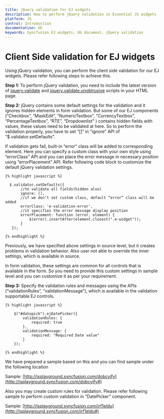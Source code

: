 ```yaml
---
title: jQuery validation for EJ widgets
description: How to perform jQuery validation in Essential JS widgets
platform: JS
control: Introduction
documentation: UG
keywords: Syncfusion EJ widgets, UG document, jQuery validation
---
```

# Client Side validation for EJ widgets

Using jQuery validation, you can perform the client side validation for our EJ widgets. Please refer following steps to achieve this.

**Step 1:** To perform jQuery validation, you need to include the latest version of [jquery.validate](http://www.nuget.org/packages/jQuery.Validation/#) and [jquery.validate.unobtrusive](http://www.nuget.org/packages/Microsoft.jQuery.Unobtrusive.Validation/#) scripts in your HTML page.

**Step 2:** jQuery contains some default settings for the validation and it ignores hidden elements in form validation. But some of our EJ components (“Checkbox”, “MaskEdit”, ”NumericTextbox”, “CurrencyTextbox”, “PercentageTextbox”, “RTE”, “Dropdownlist” ) contains hidden fields with values, these
values need to be validated at here. So to perform the validation properly, you have to set “[]” in “ignore” API of “$.validator.setDefaults”. 

If validation gets fail, built-in “error” class will be added to corresponding element. Here you can specify a custom class with your own style using “errorClass” API and you can place the error message in necessary position using “errorPlacement” API. Refer following code block to customize the default jQuery validation settings.

    
    {% highlight javascript %}
       
      $.validator.setDefaults({
           //to validate all fields(hidden also)
           ignore: [],
           //if we don’t set custom class, default “error” class will be added
           errorClass: 'e-validation-error',
           //it specifies the error message display position
           errorPlacement: function (error, element) {
               $(error).insertAfter(element.closest(".e-widget"));
           }
       });

    {% endhighlight %}

Previously, we have specified above settings in source level, but it creates problems in validation behavior. Also user not able to override the inner settings, which is available in source.

In form validation, these settings are common for all controls that is available in the form. So you need to provide this custom settings in sample level and you can customize it as per your requirement.
 
**Step 3:** Specify the validation rules and messages using the APIs (“validationRules”, “validationMessage”), which is available in the validation supportable EJ controls.
 

    {% highlight javascript %}
    
        $("#datepick").ejDatePicker({
            validationRules: {
                required: true
            },
            validationMessage: {
                required: "Required Date value"
            }
        });
        
    {% endhighlight %}
    

We have prepared a sample based on this and you can find sample under the following location 

Sample: [http://jsplayground.syncfusion.com/dobcyify](http://jsplayground.syncfusion.com/dobcyify#)
 
Also you may create custom rules for validation. Please refer following sample to perform custom validation in “DatePicker” component.

Sample: [http://jsplayground.syncfusion.com/irf1eldu](http://jsplayground.syncfusion.com/irf1eldu#) 
